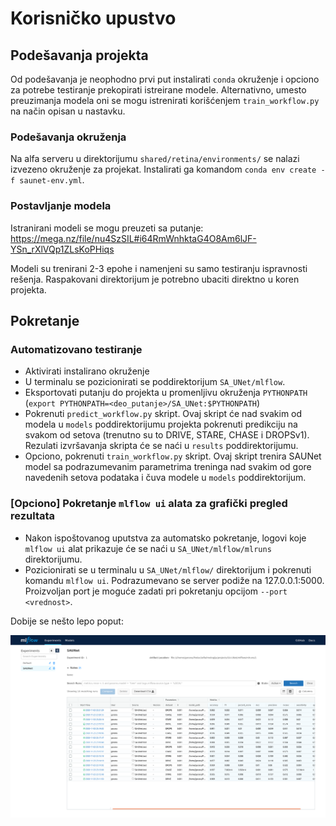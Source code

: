 # Korisničko upustvo

## Podešavanja projekta
Od podešavanja je neophodno prvi put instalirati `conda` okruženje i opciono za potrebe testiranje prekopirati istreirane
modele. Alternativno, umesto preuzimanja modela oni se mogu istrenirati korišćenjem `train_workflow.py` na način opisan u 
nastavku.

### Podešavanja okruženja
Na alfa serveru u direktorijumu `shared/retina/environments/` se nalazi izvezeno okruženje za projekat. Instalirati ga
komandom `conda env create -f saunet-env.yml`.

### Postavljanje modela
Istranirani modeli se mogu preuzeti sa putanje: https://mega.nz/file/nu4SzSIL#i64RmWnhktaG4O8Am6lJF-YSn_rXlVQp1ZLsKoPHiqs

Modeli su trenirani 2-3 epohe i namenjeni su samo testiranju ispravnosti rešenja. Raspakovani direktorijum je potrebno
ubaciti direktno u koren projekta.

## Pokretanje

### Automatizovano testiranje
- Aktivirati instalirano okruženje
- U terminalu se pozicionirati se poddirektorijum `SA_UNet/mlflow`.
- Eksportovati putanju do projekta u promenljivu okruženja `PYTHONPATH` (`export PYTHONPATH=<deo_putanje>/SA_UNet:$PYTHONPATH`)
- Pokrenuti `predict_workflow.py` skript. Ovaj skript će nad svakim od modela u `models` poddirektorijumu projekta
pokrenuti predikciju na svakom od setova (trenutno su to DRIVE, STARE, CHASE i DROPSv1). Rezulati izvršavanja skripta će 
se naći u `results` poddirektorijumu.
- Opciono, pokrenuti `train_workflow.py` skript. Ovaj skript trenira SAUNet model sa podrazumevanim parametrima treninga
nad svakim od gore navedenih setova podataka i čuva modele u `models` poddirektorijum.

### [Opciono] Pokretanje `mlflow ui` alata za grafički pregled rezultata
- Nakon ispoštovanog uputstva za automatsko pokretanje, logovi koje `mlflow ui` alat prikazuje će se naći u 
`SA_UNet/mlflow/mlruns` direktorijumu.
- Pozicionirati se u terminalu u `SA_UNet/mlflow/` direktorijum i pokrenuti komandu `mlflow ui`. Podrazumevano se server
podiže na 127.0.0.1:5000. Proizvoljan port je moguće zadati pri pokretanju opcijom `--port <vrednost>`.

Dobije se nešto lepo poput:

![SA-UNet](mlflowui.png?raw=true "mlflow ui")
 